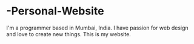 # -Personal-Website
I'm a programmer based in Mumbai, India. I have passion for web design and love to create new things. This is my website.
